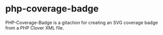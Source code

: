 # php-coverage-badge
PHP-Coverage-Badge is a gitaction for creating an SVG coverage badge from a PHP Clover XML file.
